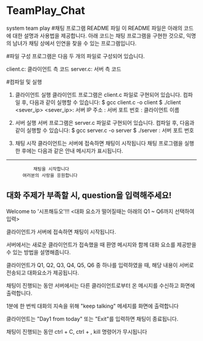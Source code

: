 # TeamPlay_Chat
system team play
#채팅 프로그램 README 파일
이 README 파일은 아래의 코드에 대한 설명과 사용법을 제공합니다. 아래 코드는 채팅 프로그램을 구현한 것으로, 익명의 남녀가 채팅 상에서 인연을 찾을 수 있는 프로그램입니다.

#파일 구성
프로그램은 다음 두 개의 파일로 구성되어 있습니다.

client.c: 클라이언트 측 코드
server.c: 서버 측 코드

#컴파일 및 실행
1. 클라이언트 실행
클라이언트 프로그램은 client.c 파일로 구현되어 있습니다.
컴파일 후, 다음과 같이 실행할 수 있습니다:
$ gcc client.c -o client
$ ./client <sever_ip> <portnum> <name>
<sever_ip>: 서버 IP 주소
<portnum>: 서버 포트 번호
<name>: 클라이언트 이름

2. 서버 실행
서버 프로그램은 server.c 파일로 구현되어 있습니다.
컴파일 후, 다음과 같이 실행할 수 있습니다:
$ gcc server.c -o server
$ ./server <portnum>
<portnum>: 서버 포트 번호

3. 채팅 시작
클라이언트는 서버에 접속하면 채팅이 시작됩니다
채팅 프로그램을 실행한 후에는 다음과 같은 안내 메시지가 표시됩니다.
---------------------------------------------------
              채팅을 시작합니다
          여러분의 사랑을 응원합니다
  대화 주제가 부족할 시, question을 입력해주세요!
----------------------------------------------------
Welcome to '시프해듀오'!!!
<대화 요소가 떨어질때는 아래의 Q1 ~ Q6까지 선택하여 입력>


클라이언트가 서버에 접속하면 채팅이 시작됩니다.

서버에서는 새로운 클라이언트가 접속했을 때 환영 메시지와 함께 대화 요소를 제공받을 수 있는 방법을 설명해줍니다.

클라이언트가 Q1, Q2, Q3, Q4, Q5, Q6 중 하나를 입력하였을 때, 해당 내용이 서버로 전송되고 대화요소가 제공됩니다.

채팅이 진행되는 동안 서버에서는 다른 클라이언트로부터 온 메시지를 수신하고 화면에 출력합니다.

1분에 한 번씩 대화의 지속을 위해 "keep talking" 메세지를 화면에 출력합니다

클라이언트는 "Day1 from today" 또는 "Exit"를 입력하면 채팅이 종료됩니다.

채팅이 진행되는 동안 ctrl + C, ctrl + \, kill 명령어가 무시됩니다
